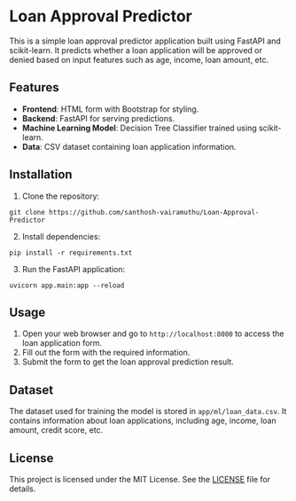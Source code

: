 # Loan Approval Predictor

This is a simple loan approval predictor application built using FastAPI and scikit-learn. It predicts whether a loan application will be approved or denied based on input features such as age, income, loan amount, etc.

## Features

- **Frontend**: HTML form with Bootstrap for styling.
- **Backend**: FastAPI for serving predictions.
- **Machine Learning Model**: Decision Tree Classifier trained using scikit-learn.
- **Data**: CSV dataset containing loan application information.

## Installation

1. Clone the repository:

```
git clone https://github.com/santhosh-vairamuthu/Loan-Approval-Predictor

```

2. Install dependencies:

```
pip install -r requirements.txt

```

3. Run the FastAPI application:

```
uvicorn app.main:app --reload
```


## Usage

1. Open your web browser and go to `http://localhost:8000` to access the loan application form.
2. Fill out the form with the required information.
3. Submit the form to get the loan approval prediction result.

## Dataset

The dataset used for training the model is stored in `app/ml/loan_data.csv`. It contains information about loan applications, including age, income, loan amount, credit score, etc.


## License

This project is licensed under the MIT License. See the [LICENSE](LICENSE) file for details.


